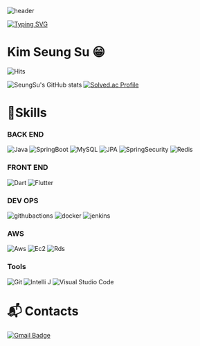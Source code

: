 ![header](https://capsule-render.vercel.app/api?type=waving&color=6994CDEE&text=&animation=twinkling&height=80)

[![Typing SVG](https://readme-typing-svg.demolab.com?font=Alkatra&weight=500&size=45&duration=4000&pause=3&color=6994CDEE&center=false&vCenter=false&multiline=true&repeat=true&width=1000&height=100&lines=Welcome+to+SeungSu's+GitHub!👋)](https://git.io/typing-svg)
 
<div align="left">
 
# Kim Seung Su 😁

![Hits](https://hits.seeyoufarm.com/api/count/incr/badge.svg?url=https%3A%2F%2Fgithub.com%2FKim-SeungSu&count_bg=%23FFDAC7&title_bg=%23FFADAD&icon=&icon_color=%23E7E7E7&title=hits&edge_flat=false)

![SeungSu's GitHub stats](https://github-readme-stats.vercel.app/api?username=KoKimSS&show_icons=true&theme=radical)
[![Solved.ac Profile](http://mazassumnida.wtf/api/v2/generate_badge?boj=seungsu8848)](https://solved.ac/seungsu8848/)
# 💪Skills
### BACK END
![Java](https://img.shields.io/badge/Java-007396.svg?&style=for-the-badge&logo=Java&logoColor=white)
![SpringBoot](https://img.shields.io/badge/SpringBoot-6DB33F.svg?&style=for-the-badge&logo=SpringBoot&logoColor=white)
![MySQL](https://img.shields.io/badge/mysql-4479A1.svg?&style=for-the-badge&logo=mysql&logoColor=white)
![JPA](https://img.shields.io/badge/style=for-the-badge&logo=JPA&logoColor=white)
![SpringSecurity](https://img.shields.io/badge/springsecurity-6DB33F.svg?&style=for-the-badge&logo=springsecurity&logoColor=white)
![Redis](https://img.shields.io/badge/redis-DC382D.svg?&style=for-the-badge&logo=redis&logoColor=white)


### FRONT END
![Dart](https://img.shields.io/badge/dart-0175C2.svg?&style=for-the-badge&logo=dart&logoColor=white)
![Flutter](https://img.shields.io/badge/flutter-02569B.svg?&style=for-the-badge&logo=flutter&logoColor=white)


### DEV OPS
![githubactions](https://img.shields.io/badge/githubactions-2088FF.svg?&style=for-the-badge&logo=githubactions&logoColor=white)
![docker](https://img.shields.io/badge/docker-2496ED.svg?&style=for-the-badge&logo=docker&logoColor=white)
![jenkins](https://img.shields.io/badge/jenkins-D24939.svg?&style=for-the-badge&logo=jenkins&logoColor=white)

### AWS
![Aws](https://img.shields.io/badge/amazonaws-232F3E.svg?&style=for-the-badge&logo=amazonaws&logoColor=white)
![Ec2](https://img.shields.io/badge/amazonec2-FF9900.svg?&style=for-the-badge&logo=amazonec2&logoColor=white)
![Rds](https://img.shields.io/badge/amazonrds-527FFF.svg?&style=for-the-badge&logo=amazonrds&logoColor=white)


### Tools
![Git](https://img.shields.io/badge/Git-F05032.svg?&style=for-the-badge&logo=Git&logoColor=white)
![Intelli J](https://img.shields.io/badge/Intellijidea%20IDE-2C2255.svg?&style=for-the-badge&logo=intellijidea%20IDE&logoColor=white)
![Visual Studio Code](https://img.shields.io/badge/Visual%20Studio%20Code-007ACC.svg?&style=for-the-badge&logo=Visual%20Studio%20Code&logoColor=white)

 
# :mailbox_with_mail: Contacts
[![Gmail Badge](https://img.shields.io/badge/Gmail-d14836?style=flat-square&logo=Gmail&logoColor=white&link=mailto:kimsh1691@gmail.com)](mailto:seungsu8848@ajou.ac.kr)
